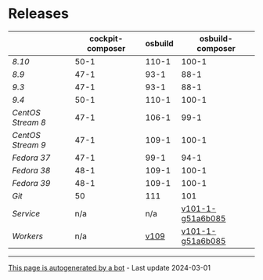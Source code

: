 # Releases
|       | cockpit-composer    | osbuild    | osbuild-composer    |
|-------|---------------------|------------|---------------------|
*8.10* | 50-1 | 110-1 | 100-1
*8.9* | 47-1 | 93-1 | 88-1
*9.3* | 47-1 | 93-1 | 88-1
*9.4* | 50-1 | 110-1 | 100-1
*CentOS Stream 8* | 47-1 | 106-1 | 99-1
*CentOS Stream 9* | 47-1 | 109-1 | 100-1
*Fedora 37* | 47-1 | 99-1 | 94-1
*Fedora 38* | 48-1 | 109-1 | 100-1
*Fedora 39* | 48-1 | 109-1 | 100-1
*Git* | 50 | 111 | 101
*Service* | n/a | n/a | [v101-1-g51a6b085](https://github.com/osbuild/osbuild-composer/compare/v101-1-g51a6b085...main)
*Workers* | n/a | [v109](https://github.com/osbuild/osbuild/compare/v109...main) | [v101-1-g51a6b085](https://github.com/osbuild/osbuild-composer/compare/v101-1-g51a6b085...main)

---

[This page is autogenerated by a bot](https://gitlab.cee.redhat.com/osbuild/guides-bot/-/blob/main/release_overview.py) - Last update 2024-03-01